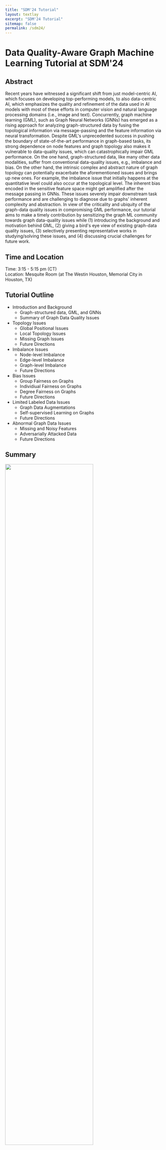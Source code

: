 ```yaml
---
title: "SDM'24 Tutorial"
layout: textlay
excerpt: "SDM'24 Tutorial"
sitemap: false
permalink: /sdm24/
---
```


# Data Quality-Aware Graph Machine Learning Tutorial at SDM'24

## Abstract

Recent years have witnessed a significant shift from just model-centric AI, which focuses on developing top-performing models, to also data-centric AI, which emphasizes the quality and refinement of the data used in AI models with most of these efforts in computer vision and natural language processing domains (i.e., image and text). Concurrently, graph machine learning (GML), such as Graph Neural Networks (GNNs) has emerged as a rising approach for analyzing graph-structured data by fusing the topological information via message-passing and the feature information via neural transformation. Despite GML's unprecedented success in pushing the boundary of state-of-the-art performance in graph-based tasks, its strong dependence on node features and graph topology also makes it vulnerable to data-quality issues, which can catastrophically impair GML performance. On the one hand, graph-structured data, like many other data modalities, suffer from conventional data-quality issues, e.g., imbalance and bias. On the other hand, the intrinsic complex and abstract nature of graph topology can potentially exacerbate the aforementioned issues and brings up new ones. For example, the imbalance issue that initially happens at the quantitative level could also occur at the topological level. The inherent bias encoded in the sensitive feature space might get amplified after the message passing in GNNs. These issues severely impair downstream task performance and are challenging to diagnose due to graphs' inherent complexity and abstraction. In view of the criticality and ubiquity of the graph-data quality issues in compromising GML performance, our tutorial aims to make a timely contribution by sensitizing the graph ML community towards graph data-quality issues while (1) introducing the background and motivation behind GML,  (2) giving a bird's eye view of existing graph-data quality issues, (3) selectively presenting representative works in studying/solving these issues, and (4) discussing crucial challenges for future work. 

## Time and Location
Time: 3:15 - 5:15 pm (CT) <br>
Location: Mesquite Room (at The Westin Houston, Memorial City in Houston, TX)

## Tutorial Outline

<ul>

  <li>
    Introduction and Background
    <ul>
      <li> Graph-structured data, GML, and GNNs</li>
      <li> Summary of Graph Data Quality Issues</li>
    </ul>
  </li>
  
  <li>
    Topology Issues
    <ul>
      <li> Global Positional Issues</li>
      <li> Local Topology Issues</li>
      <li> Missing Graph Issues</li>
      <li> Future Directions</li>
    </ul>
  </li>
  
  <li>
    Imbalance Issues
    <ul>
      <li> Node-level Imbalance</li>
      <li> Edge-level Imbalance</li>
      <li> Graph-level Imbalance</li>
      <li> Future Directions</li>
    </ul>
  </li>
  
  <li>
    Bias Issues
    <ul>
      <li> Group Fairness on Graphs</li>
      <li> Individiual Fairness on Graphs</li>
      <li> Degree Fairness on Graphs</li>
      <li> Future Directions</li>
    </ul>
  </li>
  
  <li>
    Limited Labeled Data Issues
    <ul>
      <li> Graph Data Augmentations</li>
      <li> Self-supervised Learning on Graphs</li>
      <li> Future Directions</li>
    </ul>
  </li>

    
  <li>
    Abnormal Graph Data Issues
    <ul>
      <li> Missing and Noisy Features</li>
      <li> Adversarially Attacked Data</li>
      <li> Future Directions</li>
    </ul>
  </li>
  
</ul>

## Summary
<img src="{{ site.url }}{{ site.baseurl }}/images/SDM24_Tutorial.png" class="img-responsive" width="75%" />
<br>
<br>

## Slides
Coming soon!

## Speakers Bio's

<b>Yu Wang</b> is a Ph.D. candidate of Computer Science at Vanderbilt University. His research focuses on data-centric graph machine learning, data-quality aware graph neural networks with applications in recommender systems and information retrieval. He has published in top conferences (e.g., KDD, WWW, WSDM, AAAI and CIKM) and has also served as a program committee member/reviewer at AAAI, SDM, KDD, TKDD, TKDE, etc. He has received numerous awards including Vanderbilt's Graduate Leadership Anchor Award for Research in 2023 and Vanderbilt's C.F. Chen Best Paper Award in 2022. More details are in <a href="https://yuwvandy.github.io/">https://yuwvandy.github.io/</a>. 

<b>Yijun Tian</b> is a Ph.D. candidate of Computer Science and Engineering at the University of Notre Dame. His research interests lie in graph learning, machine learning, and data science. He focuses on developing GNNs that are knowledge-enhanced, self-supervised, and robust. He has published 20+ papers in top conferences including ICLR, ICML, AAAI, IJCAI, WWW, etc. He has served as program committee member and reviewer at NeurIPS, SDM, CIKM, KDD, AAAI, TKDE, etc.

<b>Tong Zhao</b> is a Research Scientist in the User Modeling and Personalization group at Snap Research. He earned a Ph.D. in Computer Science and Engineering at University of Notre Dame in 2022. His research focuses on graph machine learning as well as their applications in real-world use cases. His work has resulted in 30+ conference and journal publications, in top venues such as ICML, ICLR, NeurIPS, KDD, AAAI, WWW, TNNLS, etc. He also was the organizer and presenter at multiple workshops and tutorials on GNNs at KDD'22, ICDM'22, SDM'23, KDD'23, ICDM'23. 

<b>Xiaorui Liu</b> is an assistant professor in the Computer Science Department at North Carolina State University. He received his Ph.D. degree in Computer Science from Michigan State University in 2022. His research interests include deep learning on graphs, large-scale machine learning, and trustworthy artificial intelligence. He has published innovative works in top-tier conferences such as NeurIPS, ICML, ICLR, KDD, AISTATS, and SIGIR. He was awarded the ACM SIGKDD Outstanding Dissertation Award (Runner-up) in 2023, Amazon Research Award in 2022, Chinese Government Award for Outstanding Students Abroad in 2022, and Best Paper Honorable Mention Award at ICHI'19. He has organized and co-presented two tutorials related to Graph Machine Learning at KDD'21 and KDD'23.  More information about him can be found at <a href="https://sites.google.com/ncsu.edu/xiaorui/">https://sites.google.com/ncsu.edu/xiaorui/</a>.

<b>Jian Kang</b> is an Assistant Professor in the Department of Computer Science at the University of Rochester. His research aims to develop data mining and machine learning techniques on graphs that are trustworthy and can advance scientific discovery. He was recognized as Rising Star in Data Science by The University of Chicago, Mavis Future Faculty Fellow by the University of Illinois Urbana-Champaign and top reviewer at multiple conferences (ICML 2020, ICLR 2021, CIKM 2021, NeurIPS 2022, LOG 2022). He received his Ph.D. in Computer Science from the University of Illinois Urbana-Champaign. He has presented three tutorials on fair graph learning (CIKM 2021, KDD 2022, SDM 2023) and organized one workshop on trustworthy graph learning (CIKM 2022).
    
<b>Tyler Derr</b> is an Assistant Professor in the Department of Computer Science at Vanderbilt University and directs the Network and Data Science (NDS) lab, which conducts research in the areas of data mining and machine learning, with emphasis on (1) social network analysis and recommender systems, (2) deep learning on graphs, (3) responsible and trustworthy AI, and (4) interdisciplinary social good applications. He is actively involved in top conferences in his field, both in terms of publishing and serving as a PC/SPC member, while receiving recognition such as the Best Student Poster Award at SDM’19 and Best Reviewer Awards at ICWSM’19/’21, as well as WSDM’22. He has contributed to the organization of numerous international conferences and workshops, including serving on the organizing committee of KDD (2021-2024), DSAA (2024), and WSDM (2022, 2024), along with co-founding the Machine Learning on Graphs (MLoG) Workshop at WSDM (2022-2024) along with at ICDM (2022-2023). Being passionate about sharing knowledge, he has delivered tutorials on Graph Neural Networks at KDD’20, AAAI’21, and SDM'24. He serves as Associate Editor for four journals including Tsinghua Science and Technology and IEEE Transactions on Big Data. Tyler has received several awards including Vanderbilt's Fall 2020 Teaching Innovation Award from the School of Engineering and the NSF CAREER Award in 2023. More details can be found at  <a href="https://www.TylerDerr.com">http://www.TylerDerr.com</a>. 


